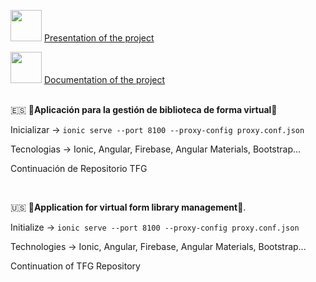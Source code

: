 <img src="https://upload.wikimedia.org/wikipedia/commons/thumb/e/e1/Logo_of_YouTube_%282015-2017%29.svg/2560px-Logo_of_YouTube_%282015-2017%29.svg.png" width="50">  <a href="https://www.youtube.com/watch?v=4W4gk9AW50o&ab_channel=Lero06" > Presentation of the project </a> </br> 

<img src=https://cdn-icons-png.flaticon.com/512/3238/3238024.png width="50"> <a href="https://riunet.upv.es/handle/10251/196821" > Documentation of the project </a>  </br>  </br> 

🇪🇸 🔱<b>Aplicación para la gestión de biblioteca de forma virtual</b>🔱

Inicializar -> ```ionic serve --port 8100 --proxy-config proxy.conf.json  ```

Tecnologias -> Ionic, Angular, Firebase, Angular Materials, Bootstrap...

Continuación de Repositorio TFG

</br>


🇺🇸 🔱<b>Application for virtual form library management</b>🔱.

Initialize -> ```ionic serve --port 8100 --proxy-config proxy.conf.json  ```

Technologies -> Ionic, Angular, Firebase, Angular Materials, Bootstrap...

Continuation of TFG Repository

